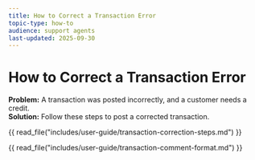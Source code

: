 ```yaml
---
title: How to Correct a Transaction Error
topic-type: how-to
audience: support agents
last-updated: 2025-09-30
---
```


# How to Correct a Transaction Error

**Problem:** A transaction was posted incorrectly, and a customer needs a credit.  
**Solution:** Follow these steps to post a corrected transaction.

{{ read_file("includes/user-guide/transaction-correction-steps.md") }}

{{ read_file("includes/user-guide/transaction-comment-format.md") }}
